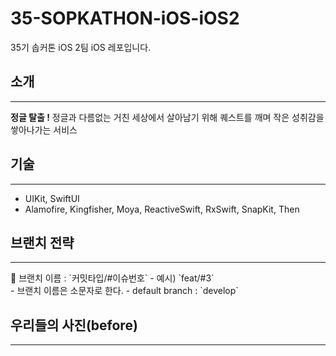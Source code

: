 # 35-SOPKATHON-iOS-iOS2
35기 솝커톤 iOS 2팀 iOS 레포입니다.

## 소개
---
**정글 탈출 !**
정글과 다름없는 거친 세상에서 살아남기 위해 퀘스트를 깨며 작은 성취감을 쌓아나가는 서비스

## 기술
---
* UIKit, SwiftUI
* Alamofire, Kingfisher, Moya, ReactiveSwift, RxSwift, SnapKit, Then

## 브랜치 전략
---
<aside>
🌵 브랜치 이름 : `커밋타입/#이슈번호` - 예시) `feat/#3`

</aside>
- 브랜치 이름은 소문자로 한다.
- default branch : `develop`

## 우리들의 사진(before)
---
